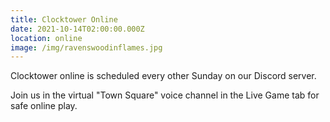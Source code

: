 ```yaml
---
title: Clocktower Online
date: 2021-10-14T02:00:00.000Z
location: online
image: /img/ravenswoodinflames.jpg
---
```

<Event :event="frontmatter">

Clocktower online is scheduled every other Sunday on our Discord server.

Join us in the virtual "Town Square" voice channel in the Live Game tab for safe online play.

</Event>